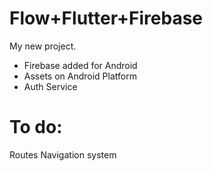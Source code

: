 # Flow+Flutter+Firebase

My new project.

- Firebase added for Android
- Assets on Android Platform
- Auth Service


# To do:
 
 Routes
 Navigation system


